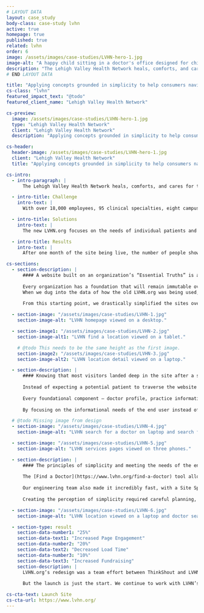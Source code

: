 ```yaml
---
# LAYOUT DATA
layout: case_study
body-class: case-study lvhn
active: true
homepage: true
published: true
related: lvhn
order: 6
image: /assets/images/case-studies/LVHN-hero-1.jpg
image-alt: "A happy child sitting in a doctor's office designed for children"
description: "The Lehigh Valley Health Network heals, comforts, and cares for the communities of Eastern Pennsylvania. To realize its vision of providing superior care within its region, LVHN has to relate to each patient on an individual level, providing personalized services within the context of a vast organization."
# END LAYOUT DATA

title: "Applying concepts grounded in simplicity to help consumers navigate healthcare’s complexities."
cs-class: "lvhn"
featured_impact_text: "@todo"
featured_client_name: "Lehigh Valley Health Network"

cs-preview:
  image: /assets/images/case-studies/LVHN-hero-1.jpg
  type: "Lehigh Valley Health Network"
  client: "Lehigh Valley Health Network"
  description: "Applying concepts grounded in simplicity to help consumers navigate healthcare’s complexities."

cs-header:
  header-image: /assets/images/case-studies/LVHN-hero-1.jpg
  client: "Lehigh Valley Health Network"
  title: "Applying concepts grounded in simplicity to help consumers navigate healthcare’s complexities."

cs-intro:
  - intro-paragraph: |
      The Lehigh Valley Health Network heals, comforts, and cares for the communities of Eastern Pennsylvania. To realize its vision of providing superior care within its region, LVHN has to relate to each patient on an individual level, providing personalized services within the context of a vast organization.

  - intro-title: Challenge
    intro-text: |
      With over 18,000 employees, 95 clinical specialties, eight campuses, dozens of facilities, and expansive clinical research and education, the complexities of LVHN’s digital platform threatened to overwhelm the needs of its patients.

  - intro-title: Solutions
    intro-text: |
      The new LVHN.org focuses on the needs of individual patients and simplifies the basic experience of finding critical information. By layering the intricacies of healthcare over this base, each user journey is customized to their individual needs and interests.

  - intro-title: Results
    intro-text: |
      After one month of the site being live, the number of people showing intent to make an appointment (“click to call”) is double the number for the entire FY19 currently being reported.

cs-sections:
  - section-description: |
      #### A website built on an organization’s “Essential Truths” is a website built to last.
        
      Every organization has a foundation that will remain immutable over time. In the case of LVHN, it is that they will always have _facilities_ where _providers_ render _services_ to _patients_. This physical infrastructure dedicated to caring for patients will remain true for LVHN for decades, regardless of advances in technology, like “Video Visits”.
      When we dug into the data of how the old LVHN.org was being used, we found correspondence to how consumers used the site: the vast majority of site traffic was concentrated in areas related to finding a doctor, a location, or a service. Despite an information architecture that gave nearly equal weight to things like detailed information about conditions, wellness resources, and information about LVHN’s research and education initiatives, site visitors worked around most of the content provided to find what they needed: in-person healthcare.
        
      From this starting point, we drastically simplified the sites overarching information architecture and focused it on Doctors, Locations, and Services. 

  - section-image: "/assets/images/case-studies/LVHN-1.jpg"
    section-image-alt: "LVHN homepage viewed on a desktop."

  - section-image1: "/assets/images/case-studies/LVHN-2.jpg"
    section-image-alt1: "LVHN find a location viewed on a tablet."

    # @todo This needs to be the same height as the first image.
    section-image2: "/assets/images/case-studies/LVHN-3.jpg"
    section-image-alt2: "LVHN location detail viewed on a laptop."

  - section-description: |
      #### Knowing that most visitors landed deep in the site after a search rather than going through the home page, we designed every page to serve as a potential landing page, consolidating vital information related to the expressed interest of the user.
      
      Instead of expecting a potential patient to traverse the website from section to section, we brought all the information straight to the patient, wherever they happened to be.
      
      Every foundational component – doctor profile, practice information, location detail, or overview of a service – layers in the other components right where the user lands. If the starting point is [a service page about cancer surgery](https://www.lvhn.org/medical-services/cancer-surgery), the doctors who provide that service and the locations the service is offered are front and center. If instead, the user lands on [a health center down the road from their home](https://www.lvhn.org/locations/lvpg-ear-nose-and-throat-muhlenberg), the doctors who work there and the services provided are right there, too. And once the user gets to [a list of doctors](https://www.lvhn.org/locations/lvpg-ear-nose-and-throat-muhlenberg/doctors#scroll), all of the essential information and the ability to make an appointment can be accessed immediately.
      
      By focusing on the informational needs of the end user instead of organizational priorities and structures, we actually made it easier for LVHN to meet its mission.

  # @todo Missing image from design
  - section-image: "/assets/images/case-studies/LVHN-4.jpg"
    section-image-alt: "LVHN search for a doctor on laptop and search for a location on phone"

  - section-image: "/assets/images/case-studies/LVHN-5.jpg"
    section-image-alt: "LVHN services pages viewed on three phones."

  - section-description: |
      #### The principles of simplicity and meeting the needs of the end user extend to every interface design
    
      The [Find a Doctor](https://www.lvhn.org/find-a-doctor) tool allows visitors to enter any term into a single search box – be it a condition, a service, a location, or a doctor’s name – and get a result, rather than overwhelming with multiple options and filters right off the bat. Subtle personalization reorders search results to bring up suggestions closer to a user’s location (when it’s known). Data-informed hierarchical layering highlights the information most likely to be needed while still providing access to greater detail.
    
      Our engineering team also made it incredibly fast, with a Site Speed index of just 1.6 seconds, in spite of the complex data structures driving the site.
    
      Creating the perception of simplicity required careful planning, with our design and technical leads in constant communication. The underlying content structures and relationships, taxonomies, and integrations with third-party systems all work behind the scenes to create a user experience that reinforces the brand promise of LVHN: superior care within your own community.

  - section-image: "/assets/images/case-studies/LVHN-6.jpg"
    section-image-alt: "LVHN location viewed on a laptop and doctor search viewed on phone."

  - section-type: result
    section-data-number1: "25%"
    section-data-text1: "Increased Page Engagement"
    section-data-number2: "20%"
    section-data-text2: "Decreased Load Time"
    section-data-number3: "10%"
    section-data-text3: "Increased Fundraising"
    section-description: |
      LVHN.org’s redesign was a team effort between ThinkShout and LVHN. It involved 20 designers, developers, and project managers on our end interacting with dozens of stakeholders and decision-makers at LVHN over the course of two years. In the end, we launched a site that stayed true to the initial vision of creating a simple, intuitive website that focused on the needs of patients.
        
      But the launch is just the start. We continue to work with LVHN’s team to design tests against daily human interactions to continue to improve the online experience and ensure that it lives up to the world-class care patients receive from the Lehigh Valley Health Network.

cs-cta-text: Launch Site
cs-cta-url: https://www.lvhn.org/
---
```


